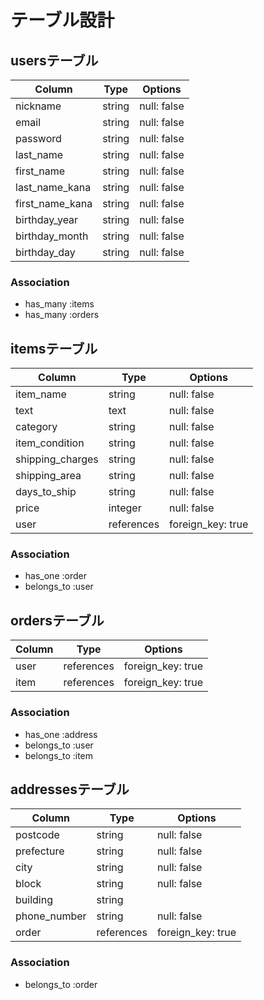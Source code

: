 # テーブル設計

## usersテーブル
| Column           | Type    | Options      |
| ---------------- | ------  | -----------  |
| nickname         | string  | null: false  |
| email            | string  | null: false  |
| password         | string  | null: false  |
| last_name        | string  | null: false  |
| first_name       | string  | null: false  |
| last_name_kana   | string  | null: false  |
| first_name_kana  | string  | null: false  |
| birthday_year    | string  | null: false  |
| birthday_month   | string  | null: false  |
| birthday_day     | string  | null: false  |

### Association
- has_many :items
- has_many :orders



## itemsテーブル
| Column            | Type        | Options            |
| ----------------- | ----------- | ------------------ |
| item_name         | string      | null: false        |
| text              | text        | null: false        |
| category          | string      | null: false        |
| item_condition    | string      | null: false        |
| shipping_charges  | string      | null: false        |
| shipping_area     | string      | null: false        |
| days_to_ship      | string      | null: false        |
| price             | integer     | null: false        |
| user              | references  | foreign_key: true  |

### Association
- has_one :order
- belongs_to :user



## ordersテーブル
| Column  | Type        | Options            |
| ------- | ----------- | ------------------ |
| user    | references  | foreign_key: true  |
| item    | references  | foreign_key: true  |

### Association
- has_one :address
- belongs_to :user
- belongs_to :item



##  addressesテーブル
| Column        | Type        | Options            |
| ------------- | ----------- | ------------------ |
| postcode      | string      | null: false        |
| prefecture    | string      | null: false        |
| city          | string      | null: false        |
| block         | string      | null: false        |
| building      | string      |                    |
| phone_number  | string      | null: false        |
| order         | references  | foreign_key: true  |

### Association
- belongs_to :order
